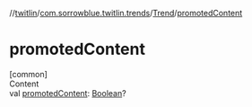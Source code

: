//[twitlin](../../index.md)/[com.sorrowblue.twitlin.trends](../index.md)/[Trend](index.md)/[promotedContent](promoted-content.md)



# promotedContent  
[common]  
Content  
val [promotedContent](promoted-content.md): [Boolean](https://kotlinlang.org/api/latest/jvm/stdlib/kotlin/-boolean/index.html)?  




